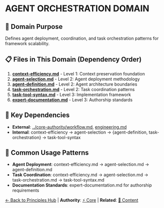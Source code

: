 
# AGENT ORCHESTRATION DOMAIN

## 🎯 Domain Purpose
Defines agent deployment, coordination, and task orchestration patterns for framework scalability.

## 📋 Files in This Domain (Dependency Order)
1. **[context-efficiency.md](context-efficiency.md)** - Level 1: Context preservation foundation
2. **[agent-selection.md](agent-selection.md)** - Level 2: Agent deployment methodology  
3. **[agent-definition.md](agent-definition.md)** - Level 2: Agent architecture boundaries
4. **[task-orchestration.md](task-orchestration.md)** - Level 2: Task coordination patterns
5. **[task-tool-syntax.md](task-tool-syntax.md)** - Level 3: Implementation framework
6. **[expert-documentation.md](expert-documentation.md)** - Level 3: Authorship standards

## 🔄 Key Dependencies
- **External**: [../core-authority/workflow.md](../core-authority/workflow.md), [engineering.md](../quality-assurance/engineering.md)
- **Internal**: context-efficiency → agent-selection → {agent-definition, task-orchestration} → task-tool-syntax

## 🚀 Common Usage Patterns
- **Agent Deployment**: context-efficiency.md → agent-selection.md → agent-definition.md
- **Task Coordination**: context-efficiency.md → agent-selection.md → task-orchestration.md → task-tool-syntax.md
- **Documentation Standards**: expert-documentation.md for authorship requirements

[← Back to Principles Hub](../README.md) | **Authority**: [⚡ Core](../core-authority/) | **Related**: [📝 Content](../content-management/)